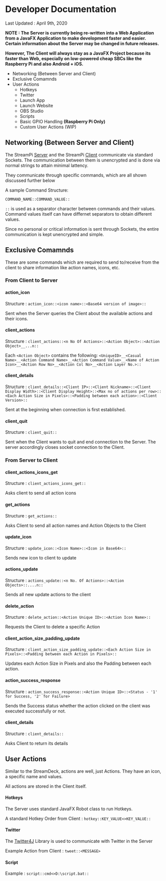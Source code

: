 # Developer Documentation
Last Updated : April 9th, 2020

**NOTE : The Server is currently being re-written into a Web Application from a JavaFX Application to make development faster and easier. Certain information about the Server may be changed in future releases.**

**However, The Client will always stay as a JavaFX Project because its faster than Web, especially on low-powered cheap SBCs like the Raspberry Pi and also Android + iOS.**

* Networking (Between Server and Client)
* Exclusive Comamnds
* User Actions
    - Hotkeys
    - Twitter
    - Launch App
    - Launch Website
    - OBS Studio
    - Scripts
    - Basic GPIO Handling **(Raspberry Pi Only)**
    - Custom User Actions (WIP)
        
## Networking (Between Server and Client)
The StreamPi [Server](https://github.com/dubbadhar/streampi_server) and the StreamPi [Client](https://github.com/dubbadhar/streampi_client) communicate via standard Sockets. The communication between them is unencrypted and is done via normal strings to attain minimal lattency.

They communicate through specific commands, which are all shown discussed further below

A sample Command Structure: 

`COMMAND_NAME::COMMAND_VALUE::`

`::` is used as a separator character between commands and their values. Command values itself can have differnet separators to obtain different values.

Since no personal or critical information is sent through Sockets, the entire communication is kept unencrypted and simple.

## Exclusive Comamnds
These are some commands which are required to send to/receive from the client to share information like action names, icons, etc.

### From Client to Server

#### action_icon

Structure : `action_icon::<icon name>::<Base64 version of image>::`

Sent when the Server queries the Client about the available actions and their icons.


#### client_actions

Structure : `client_actions::<n No Of Actions>::<Action Object>::<Action Object>__...n::`

Each `<Action Object>` contains the following:
`<UniqueID>__<Casual Name>__<Action Command Name>__<Action Command Value>__<Name of Action Icon>__<Action Row No>__<Action Col No>__<Action Layer No.>::`


#### client_details

Structure : `client_details::<Client IP>::<Client Nickname>::<Client Display Width>::<Client Display Height>::<Max no of actions per row>::<Each Action Size in Pixels>::<Padding between each action>::<Client Version>::`

Sent at the beginning when connection is first established.

#### client_quit

Structure : `client_quit::`

Sent when the Client wants to quit and end connection to the Server. The server accordingly closes socket connection to the Client.

### From Server to Client

#### client_actions_icons_get
Structure : `client_actions_icons_get::`

Asks client to send all action icons

#### get_actions

Structure : `get_actions::`

Asks Client to send all action names and Action Objects to the Client

#### update_icon

Structure : `update_icon::<Icon Name>::<Icon in Base64>::`

Sends new icon to client to update

#### actions_update

Structure : `actions_update::<n No. Of Actions>::<Action Objects>::....n::`

Sends all new update actions to the client

#### delete_action

Structure : `delete_action::<Action Unique ID>::<Action Icon Name>::`

Requests the Client to delete a specific Action

#### client_action_size_padding_update

Structure : `client_action_size_padding_update::<Each Action Size in Pixels>::<Padding between each Action in Pixels>::`

Updates each Action Size in Pixels and also the Padding between each action.

#### action_success_response
Structure : `action_success_response::<Action Unique ID>::<Status - '1' for Success, '2' for Failure>`

Sends the Success status whether the action clicked on the client was executed successfully or not.

#### client_details
Structure : `client_details::`

Asks Client to return its details
## User Actions
Similar to the StreamDeck, actions are well, just Actions. They have an icon, a specific name and values. 

All actions are stored in the Client itself.

#### Hotkeys
The Server uses standard JavaFX Robot class to run Hotkeys.

A standard Hotkey Order from Client : `hotkey::KEY_VALUE<>KEY_VALUE::`

#### Twitter
The [Twitter4J](http://twitter4j.org/en/) Library is used to communicate with Twitter in the Server

Example Action from Client : `tweet::<MESSAGE>`

#### Script

Example : `script::cmd<>D:\script.bat::`

